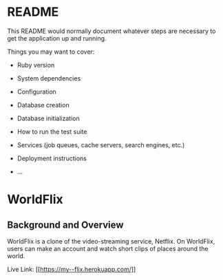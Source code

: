 # README

This README would normally document whatever steps are necessary to get the
application up and running.

Things you may want to cover:

* Ruby version

* System dependencies

* Configuration

* Database creation

* Database initialization

* How to run the test suite

* Services (job queues, cache servers, search engines, etc.)

* Deployment instructions

* ...

# WorldFlix


## Background and Overview

WorldFlix is a clone of the video-streaming service, Netflix. On WorldFlix, users can make an account and watch short clips of places around the world.


Live Link:
[[https://my--flix.herokuapp.com/]]




